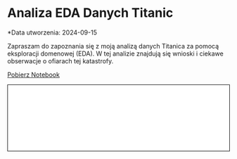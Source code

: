 # Analiza EDA Danych Titanic

*Data utworzenia: 2024-09-15

Zapraszam do zapoznania się z moją analizą danych Titanica za pomocą eksploracji domenowej (EDA). W tej analizie znajdują się wnioski i ciekawe obserwacje o ofiarach tej katastrofy. 

<a href="edatitanic.ipynb" class="md-button md-button--primary">Pobierz Notebook</a>

<iframe
    id="content"
    src="edatitanic.html"
    width="100%"
    style="border:1px solid black;overflow:hidden;"
></iframe>
<script>
function resizeIframeToFitContent(iframe) {
    iframe.style.height = (iframe.contentWindow.document.documentElement.scrollHeight + 50) + "px";
    iframe.contentDocument.body.style["overflow"] = 'hidden';
}
window.addEventListener('load', function() {
    var iframe = document.getElementById('content');
    resizeIframeToFitContent(iframe);
});
window.addEventListener('resize', function() {
    var iframe = document.getElementById('content');
    resizeIframeToFitContent(iframe);
});
</script>